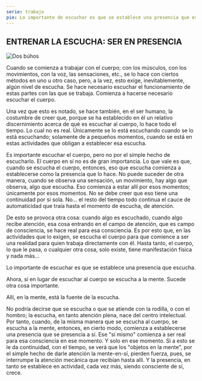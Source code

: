 ```yaml
---
serie: trabajo
pie: Lo importante de escuchar es que se establece una presencia que escucha
---
```


## ENTRENAR LA ESCUCHA: SER EN PRESENCIA

![Dos búhos](/foto/P1540085.webp)

Cuando se comienza a trabajar con el cuerpo; con los músculos, con los movimientos, con la voz, las sensaciones, etc., se lo hace con ciertos métodos en uno u otro caso, pero, a la vez, esto exige, inevitablemente, algún nivel de escucha. Se hace necesario escuchar el funcionamiento de estas partes con las que se trabaja. Comienza a hacerse necesario escuchar el cuerpo.

Una vez que esto es notado, se hace también, en el ser humano, la costumbre de creer que, porque se ha establecido en él un relativo discernimiento acerca de qué es escuchar al cuerpo, lo hace todo el tiempo. Lo cual no es real. Únicamente se lo está escuchando cuando se lo está escuchando; solamente de a pequeños momentos, cuando se está en estas actividades que obligan a establecer esa escucha.

Es importante escuchar el cuerpo, pero no por el simple hecho de escucharlo. El cuerpo en sí no es de gran importancia. Lo que vale es que, cuando se escucha el cuerpo, entonces, eso que escucha comienza a establecerse como la presencia que lo hace. No puede suceder de otra manera, cuando se observa una sensación, un movimiento, hay algo que observa, algo que escucha. Eso comienza a estar allí por esos momentos; únicamente por esos momentos. No se debe creer que eso tiene una continuidad por si sola. No… el resto del tiempo todo continua el cauce de automaticidad que traía hasta el momento de escucha, de atención.

De esto se provoca otra cosa: cuando algo es escuchado, cuando algo recibe atención, esa cosa entrando en el campo de atención, que es campo de consciencia, se hace real para esa consciencia. Es por esto que, en las actividades que lo exigen, se escucha el cuerpo para que comience a ser una realidad para quien trabaja directamente con él. Hasta tanto, el cuerpo, lo que le pasa, o cualquier otra cosa, solo existe, tiene manifestación física y nada más…

Lo importante de escuchar es que se establece una presencia que escucha.

Ahora, si en lugar de escuchar al cuerpo se escucha a la mente. Sucede otra cosa importante.

Allí, en la mente, está la fuente de la escucha.

No podría decirse que se escucha o que se atiende con la rodilla, o con el hombro; la escucha, en tanto atención plena, nace del centro intelectual. Por tanto, cuando, de la misma manera que se escucha al cuerpo, se escucha a la mente, entonces, en cierto modo, comienza a establecerse una presencia que se presencia a sí. Ese "sí mismo" comienza a ser real para esa consciencia en ese momento. Y solo en ese momento. Si a esto se le da continuidad, con el tiempo, se verá que los "objetos en la mente", por el simple hecho de darle atención la mente-en-sí, pierden fuerza, pues, se interrumpe la atención mecánica que recibían hasta allí. Y la presencia, en tanto se establece en actividad, cada vez más, siendo consciente de sí, crece.
